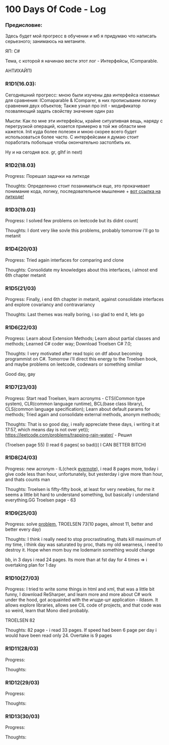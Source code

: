 # 100 Days Of Code - Log

### Предисловие:

Здесь будет мой прогресс в обучении и мб я придумаю что написать серьезного; занимаюсь на метаните. 

ЯП: С#

Тема, с которой я начинаю вести этот лог - Интерфейсы, IComparable.

АНТИХАЙП)

### R1D1(16.03):
Сегодняшний прогресс: мною были изучены два интерфейса юзаемых для сравнения: IComaparable & IComparer, в них прописываем логику сравнения двух объектов; Также узнал про init - модификатор позваляющий задать свойству значение один раз

Мысли: Как по мне эти интерфейсы, крайне ситуативная вещь, наряду с перегрузкой операций, юзается примерно в той же области мне кажется. Init куда более полезен и мною скорее всего будет использоваться более часто.
С интерфейсами я думаю стоит поработать побольше чтобы окончательно застолбить их.

Ну и на сегодня все. gr, glhf in next)

### R1D2(18.03)

Progress: Порешал задачки на литкоде

Thoughts: Определенно стоит позаниматься еще, это прокачивает понимание кода, логику, последовательное мышление + [вот ссылка на литкоде!](https://leetcode.com/problemset/all/)

### R1D3(19.03)

Progress: I solved few problems on leetcode but its didnt count(

Thoughts: I dont very like sovle this problems, probably tomorrow i'll go to metanit

### R1D4(20/03)

Progress: Tried again interfaces for comparing and clone

Thoughts: Consolidate my knowledges about this interfaces, i almost end 6th chapter metanit

### R1D5(21/03)

Progress: Finally, i end 6th chapter in metanit, against consolidate interfaces and explore covariancy and contravariancy

Thoughts: Last themes was really boring, i so glad to end it, lets go

### R1D6(22/03)

Progress:  Learn about Extension Methods; Learn about partial classes and methods; Learned C# coder way; Download Troelsen C# 7.0;

Thoughts: I very motivated after read topic on dtf about becoming programmist on C#. Tomorrow i'll direct this energy to the Troelsen book, and maybe problems on leetcode, codewars or something similiar

Good day, gay

### R1D7(23/03)

Progress: Start read Troelsen, learn acronyms - CTS(Common type system), CLR(common language runtime), BCL(base class library), CLS(common language specification);
Learn about default params for methods; Tried again and consolidate external methods, anonym methods; 

Thoughts: That is so good day, i really appreciate these days, i writing it at 17:57, which means day is not over yet));
https://leetcode.com/problems/trapping-rain-water/ - Решил

(Troelsen page 55)
(I read 6 pages( so bad(((  I CAN BETTER BITCH)

### R1D8(24/03)

Progress: new acronym - IL(check [evernote](https://www.evernote.com/shard/s519/sh/e218f5f0-f1f0-c82c-f968-7aadd8f2647a/8128e9310b61406bd83fdfafdc200810)), i read 8 pages more, today i give code less than hour, unfortunately, but yesterday i give more than hour, and thats counts man

Thoughts: Troelsen is fifty-fifty book, at least for very newbies, for me it seems a little bit hard to understand something, but basically i understand everything.GG
Troelsen page - 63

### R1D9(25/03)

Progress: solve [problem](https://leetcode.com/problems/median-of-two-sorted-arrays/), TROELSEN 73(10 pages, almost 11, better and better every day)

Thoughts: I think i really need to stop procrastinating, thats kill maximum of my time, i think day was saturated by proc, thats my old wearness, i need to destroy it. Hope when mom buy me Iodemarin something would change

bb, in 3 days i read 24 pages. Its more than at fst day for 4 times => i overtaking plan for 1 day

### R1D10(27/03)

Progress: I tried to write some things in html and xml, that was a little bit funny, I download ReSharper, and learn more and more about C# work under the hood, got acquainted with the игшде-шт application - ildasm. It allows explore libraries, allows see CIL code of projects, and that code was so weird, learn that Mono died  probably.

TROELSEN 82

Thoughts: 82 page - i read 33 pages. If speed had been 6 page per day i would have been read only 24. Overtake is 9 pages

### R1D11(28/03)

Progress:

Thoughts:

### R1D12(29/03)

Progress:

Thoughts:

### R1D13(30/03)

Progress:

Thoughts:
